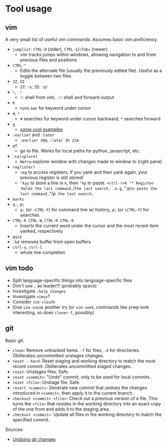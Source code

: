 Tool usage
=========

vim
---

A very small list of useful vim commands. Assumes basic vim proficiency.

* `jumplist`: `CTRL-O` (older), `CTRL-I`/`<Tab>` (newer)
    * vim tracks jumps within windows, allowing navigation to and from previous files and positions
* `CTRL-^`
    * Edits the alternate file (usually the previously edited file). Useful as a toggle between two files.
* `ZZ`, `ZQ`
    * `ZZ`: `:x`; `ZQ`: `:q!`
* `!`, `.!`
    * `!`: shell from vim; `.!`: shell and forward output
* `K`
    * runs `man` for keyword under cursor
* `#`, `*`
    * `#` searches for keyword under cursor backward, `*` searches forward
* `g`
    * [some cool examples](http://vim.wikia.com/wiki/Power_of_g)
* `:earlier` and `:later`
    * `:earlier 30m`, `:later 3h 22m`
* `gf`
    * go to file. Works for local paths for python, javascript, etc.
* `:Le(xplore)`
    * `Netrw` explorer window with changes made to window to (right pane)
* `reg(ister)`
    * `reg` to access registers. If you yank and then yank again, your previous register is still stored!
    * `"kyy` to store a line in `k`, then `"kp` to paste. `<ctrl-r>k
    "* Register `:` holds the last command, `/` the last search. .e.g. `":p` to paste the last command, `"/p` the last search.`
* `marks`
* `q:`, `q\`
    * `q:` (or `:CTRL-F`) for command line w/ history, `q\` (or `\CTRL-F`) for searches.
* `CTRL-R CTRL-W`, `CTRL-R CTRL-0`
    * Inserts the current word under the cursor and the most recent item yanked, respectively
* `gqip`
* `:bd` removes buffer from open buffers
* `ctrl-x`, `ctrl-l`
    * whole line completion


vim todo
--------

* Split language-specific things into language-specific files
* Don't use `,` as leader!!! (probably space)
* Investigate `:help changes`
* Investigate `vimux`?
* Consider `vim-sleuth`
* Give `vim-sneak` another try (or `vim-seek`, commands like yrwp look
  interesting, so does `clever-f`, possibly)


git
---

Basic git.

* `clean`: Remove untracked items. `-f` for files, `-d` for directories. Obliterates uncommitted unstages changes.
* `reset --hard`: Reset staging and working directory to match the most recent commit. Obliterates uncommitted staged changes.
* `reset`: Unstages files. Safe.
* `reset <commit>`: "Undo" commit, only to be used for local commits.
* `reset <file>`: Unstage file. Safe.
* `revert <commit>`: Generate new commit that undoes the changes introduced in `<commit>`, then apply it to the current branch.
* `checkout <commit> <file>`: Check out a previous version of a file. This turns the `<file>` that resides in the working directory into an exact copy of the one from <commit> and adds it to the staging area.
* `checkout <commit>`: Update all files in the working directory to match the specified commit.

Sources:
* [Undoing git changes](https://www.atlassian.com/git/tutorials/undoing-changes)
